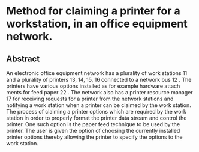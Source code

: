 # Method for claiming a printer for a workstation, in an office equipment network.

## Abstract
An electronic office equipment network has a plurality of work stations 11 and a plurality of printers 13, 14, 15, 16 connected to a network bus 12 . The printers have various options installed as for example hardware attach ments for feed paper 22 . The network also has a printer resource manager 17 for receiving requests for a printer from the network stations and notifying a work station when a printer can be claimed by the work station. The process of claiming a printer options which are required by the work station in order to properly format the printer data stream and control the printer. One such option is the paper feed technique to be used by the printer. The user is given the option of choosing the currently installed printer options thereby allowing the printer to specify the options to the work station.